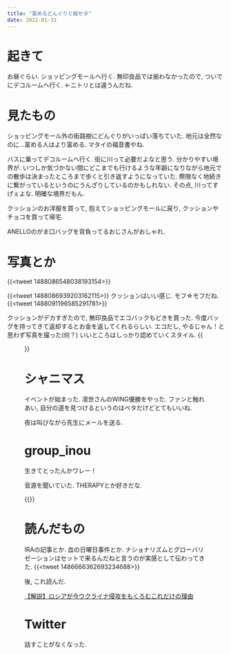 ```yaml
---
title: "富めるどんぐりと縦セタ"
date: 2022-01-31
---
```


# 起きて
お昼ぐらい. ショッピングモールへ行く. 無印良品では揃わなかったので, ついでにデコルームへ行く. ←ニトリとは違うんだね.

# 見たもの
ショッピングモール外の街路樹にどんぐりがいっぱい落ちていた. 地元は全然なのに...富める人はより富める. マタイの福音書やね.

バスに乗ってデコルームへ行く. 街に川って必要だよなと思う. 分かりやすい境界が. いつしか気づかない間にどこまでも行けるような年齢になりながら地元での散歩は決まったところまで歩くと引き返すようになっていた. 際限なく地続きに繋がっているというのにうんざりしているのかもしれない. その点, 川ってすげぇよな. 明確な境界だもん.

クッションのお洋服を買って, 抱えてショッピングモールに戻り, クッションやチョコを買って帰宅.

ANELLOのがま口バッグを背負ってるおじさんがおしゃれ.
# 写真とか
{{<tweet 1488086548038193154>}}

{{<tweet 1488086939203162115>}}
クッションはいい感じ. モフ☆モフだね.
{{<tweet 1488091196585291781>}}


クッションがデカすぎたので, 無印良品でエコバックもどきを買った. 今度バッグを持ってきて返却するとお金を返してくれるらしい. エコだし, やるじゃん！と思わず写真を撮った(何？)
いいところはしっかり認めていくスタイル.
{{<figure src="/media/2022-01-31-bag.jpeg" alt="bag">}}


# シャニマス
イベントが始まった. 凛世さんのWING優勝をやった. ファンと触れあい, 自分の道を見つけるというのはベタだけどとてもいいね.

夜は叫びながら先生にメールを送る.
# group_inou
生きてとったんかワレー！

音源を聞いていた.
THERAPYとか好きだな.

{{<bandcamp-album id="4159048265" layout>}}

# 読んだもの
IRAの記事とか. 血の日曜日事件とか. ナショナリズムとグローバリゼーションはセットで来るんだねと言うのが実感として伝わってきた.
{{<tweet 1486666362693234688>}}

後, これ読んだ.

[【解説】ロシアが今ウクライナ侵攻をもくろむこれだけの理由](https://news.yahoo.co.jp/articles/adb8dd4aac914473cb629334c4019e0d6cefb7fc)
# Twitter
話すことがなくなった.